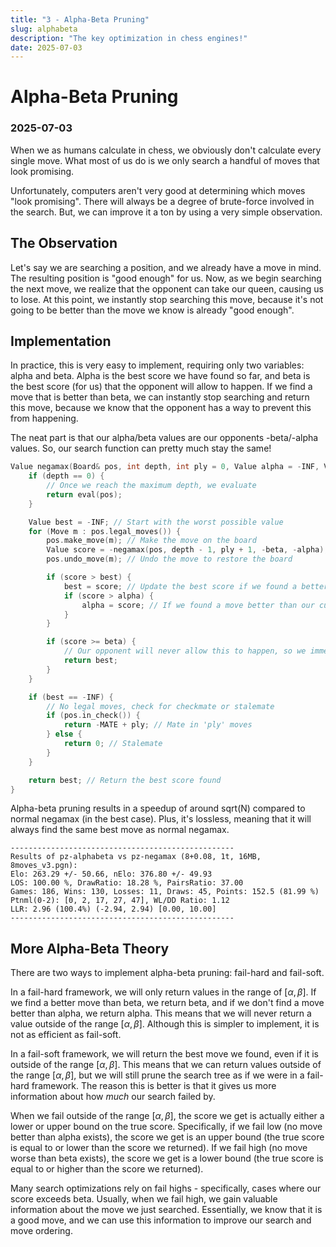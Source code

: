 ```yaml
---
title: "3 - Alpha-Beta Pruning"
slug: alphabeta
description: "The key optimization in chess engines!"
date: 2025-07-03
---
```


# Alpha-Beta Pruning
### 2025-07-03

When we as humans calculate in chess, we obviously don't calculate every single move. What most of us do is we only search a handful of moves that look promising.

Unfortunately, computers aren't very good at determining which moves "look promising". There will always be a degree of brute-force involved in the search. But, we can improve it a ton by using a very simple observation.

## The Observation

Let's say we are searching a position, and we already have a move in mind. The resulting position is "good enough" for us. Now, as we begin searching the next move, we realize that the opponent can take our queen, causing us to lose. At this point, we instantly stop searching this move, because it's not going to be better than the move we know is already "good enough".

## Implementation

In practice, this is very easy to implement, requiring only two variables: alpha and beta. Alpha is the best score we have found so far, and beta is the best score (for us) that the opponent will allow to happen. If we find a move that is better than beta, we can instantly stop searching and return this move, because we know that the opponent has a way to prevent this from happening.

The neat part is that our alpha/beta values are our opponents -beta/-alpha values. So, our search function can pretty much stay the same!

```cpp
Value negamax(Board& pos, int depth, int ply = 0, Value alpha = -INF, Value beta = INF) {
	if (depth == 0) {
		// Once we reach the maximum depth, we evaluate
		return eval(pos);
	}

	Value best = -INF; // Start with the worst possible value
	for (Move m : pos.legal_moves()) {
		pos.make_move(m); // Make the move on the board
		Value score = -negamax(pos, depth - 1, ply + 1, -beta, -alpha); // Negate the score for our perspective
		pos.undo_move(m); // Undo the move to restore the board

		if (score > best) {
			best = score; // Update the best score if we found a better one
			if (score > alpha) {
				alpha = score; // If we found a move better than our current best move, update it
			}
		}

		if (score >= beta) {
			// Our opponent will never allow this to happen, so we immediately terminate.
			return best;
		}
	}

	if (best == -INF) {
		// No legal moves, check for checkmate or stalemate
		if (pos.in_check()) {
			return -MATE + ply; // Mate in 'ply' moves
		} else {
			return 0; // Stalemate
		}
	}

	return best; // Return the best score found
}
```

Alpha-beta pruning results in a speedup of around sqrt(N) compared to normal negamax (in the best case). Plus, it's lossless, meaning that it will always find the same best move as normal negamax.

```
--------------------------------------------------
Results of pz-alphabeta vs pz-negamax (8+0.08, 1t, 16MB, 8moves_v3.pgn):
Elo: 263.29 +/- 50.66, nElo: 376.80 +/- 49.93
LOS: 100.00 %, DrawRatio: 18.28 %, PairsRatio: 37.00
Games: 186, Wins: 130, Losses: 11, Draws: 45, Points: 152.5 (81.99 %)
Ptnml(0-2): [0, 2, 17, 27, 47], WL/DD Ratio: 1.12
LLR: 2.96 (100.4%) (-2.94, 2.94) [0.00, 10.00]
--------------------------------------------------
```

## More Alpha-Beta Theory

There are two ways to implement alpha-beta pruning: fail-hard and fail-soft.

In a fail-hard framework, we will only return values in the range of $[\alpha, \beta]$. If we find a better move than beta, we return beta, and if we don't find a move better than alpha, we return alpha. This means that we will never return a value outside of the range $[\alpha, \beta]$. Although this is simpler to implement, it is not as efficient as fail-soft.

In a fail-soft framework, we will return the best move we found, even if it is outside of the range $[\alpha, \beta]$. This means that we can return values outside of the range $[\alpha, \beta]$, but we will still prune the search tree as if we were in a fail-hard framework. The reason this is better is that it gives us more information about how *much* our search failed by.

When we fail outside of the range $[\alpha, \beta]$, the score we get is actually either a lower or upper bound on the true score. Specifically, if we fail low (no move better than alpha exists), the score we get is an upper bound (the true score is equal to or lower than the score we returned). If we fail high (no move worse than beta exists), the score we get is a lower bound (the true score is equal to or higher than the score we returned).

Many search optimizations rely on fail highs - specifically, cases where our score exceeds beta. Usually, when we fail high, we gain valuable information about the move we just searched. Essentially, we know that it is a good move, and we can use this information to improve our search and move ordering.

